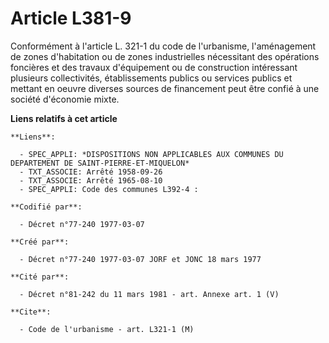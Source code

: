 # Article L381-9

Conformément à l'article L. 321-1 du code de l'urbanisme, l'aménagement de zones d'habitation ou de zones industrielles
nécessitant des opérations foncières et des travaux d'équipement ou de construction intéressant plusieurs collectivités,
établissements publics ou services publics et mettant en oeuvre diverses sources de financement peut être confié à une
société d'économie mixte.

**Liens relatifs à cet article**

	**Liens**:

	  - SPEC_APPLI: *DISPOSITIONS NON APPLICABLES AUX COMMUNES DU DEPARTEMENT DE SAINT-PIERRE-ET-MIQUELON*
	  - TXT_ASSOCIE: Arrêté 1958-09-26
	  - TXT_ASSOCIE: Arrêté 1965-08-10
	  - SPEC_APPLI: Code des communes L392-4 :

	**Codifié par**:

	  - Décret n°77-240 1977-03-07

	**Créé par**:

	  - Décret n°77-240 1977-03-07 JORF et JONC 18 mars 1977

	**Cité par**:

	  - Décret n°81-242 du 11 mars 1981 - art. Annexe art. 1 (V)

	**Cite**:

	  - Code de l'urbanisme - art. L321-1 (M)
